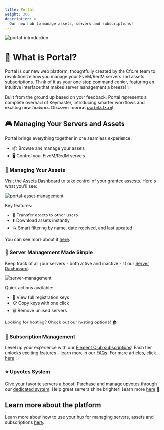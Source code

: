 ```yaml
---
title: Portal
weight: 366
description: >
  Our new hub to manage assets, servers and subscriptions!
---
```


![portal-introduction](/portal/portal-release.png)

# 🌟 What is Portal?
Portal is our new web platform, thoughtfully created by the Cfx.re team to revolutionize how you manage your FiveM/RedM servers and assets subscriptions. Think of it as your one-stop command center, featuring an intuitive interface that makes server management a breeze! ✨

Built from the ground up based on your feedback, Portal represents a complete overhaul of Keymaster, introducing smarter workflows and exciting new features. Discover more at [portal.cfx.re](https://portal.cfx.re/)!

## 🎮 Managing Your Servers and Assets
Portal brings everything together in one seamless experience:

- 📦 Browse and manage your assets
- 🖥️ Control your FiveM/RedM servers

### 🎁 Managing Your Assets
Visit the [Assets Dashboard](https://portal.cfx.re/assets/granted-assets) to take control of your granted assests. Here's what you'll see:

![portal-asset-management](/portal/portal-asset-management.png)

Key features:
- 🔄 Transfer assets to other users
- ⬇️ Download assets instantly
- 🔍 Smart filtering by name, date received, and last updated

You can see more about it [here](https://support.cfx.re/hc/en-us/sections/16039561237148-Assets-management).

### 🚀 Server Management Made Simple
Keep track of all your servers - both active and inactive - at our [Server Dashboard](https://portal.cfx.re/servers/registration-keys).

![server-management](/portal/server-management.png)

Quick actions available:
- 👀 View full registration keys
- 📋 Copy keys with one click
- 🗑️ Remove unused servers

Looking for hosting? Check out our [hosting options](https://portal.cfx.re/servers/hosting)! 🏠

### 💎 Subscription Management
Level up your experience with our [Element Club subscriptions](https://portal.cfx.re/subscriptions/element-club)! Each tier unlocks exciting features - learn more in our [FAQs](https://portal.cfx.re/support/faq). For more articles, click [here](https://support.cfx.re/hc/en-us/sections/16540115340956-Server-Subscriptions-management) ✨

### ⭐ Upvotes System
Give your favorite servers a boost! Purchase and manage upvotes through our [dedicated system](https://portal.cfx.re/subscriptions/upvotes). Help great servers shine brighter! Learn more [here](https://support.cfx.re/hc/en-us/sections/19219895466140-Server-Upvotes-management) 🌟

## Learn more about the platform
Learn more about how to use your hub for managing servers, assets and subscriptions [here](https://support.cfx.re/hc/en-us/sections/16039465082396-Portal).
